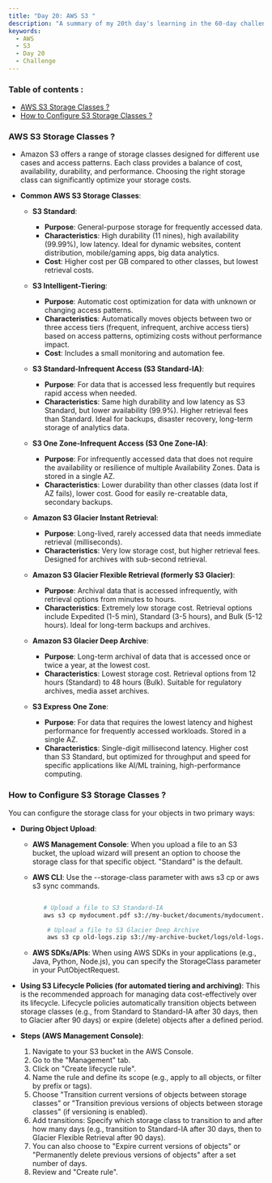 ```yaml
---
title: "Day 20: AWS S3 "
description: "A summary of my 20th day's learning in the 60-day challenge, covering basic concepts of S3."
keywords:
  - AWS
  - S3
  - Day 20
  - Challenge
---
```


### Table of contents :
- [AWS S3 Storage Classes ?](#aws-s3-storage-classes-)
- [How to Configure S3 Storage Classes ?](#how-to-configure-s3-storage-classes-)

### AWS S3 Storage Classes ?
- Amazon S3 offers a range of storage classes designed for different use cases and access patterns. Each class provides a balance of cost, availability, durability, and performance. Choosing the right storage class can significantly optimize your storage costs.

- **Common AWS S3 Storage Classes**:

  - **S3 Standard**:

    - **Purpose**: General-purpose storage for frequently accessed data.
    - **Characteristics**: High durability (11 nines), high availability (99.99%), low latency. Ideal for dynamic websites, content distribution, mobile/gaming apps, big data analytics.
    - **Cost**: Higher cost per GB compared to other classes, but lowest retrieval costs.

  - **S3 Intelligent-Tiering**:

    - **Purpose**: Automatic cost optimization for data with unknown or changing access patterns.
    - **Characteristics**: Automatically moves objects between two or three access tiers (frequent, infrequent, archive access tiers) based on access patterns, optimizing costs without performance impact.
    - **Cost**: Includes a small monitoring and automation fee.

  - **S3 Standard-Infrequent Access (S3 Standard-IA)**:

    - **Purpose**: For data that is accessed less frequently but requires rapid access when needed.
    - **Characteristics**: Same high durability and low latency as S3 Standard, but lower availability (99.9%). Higher retrieval fees than Standard. Ideal for backups, disaster recovery, long-term storage of analytics data.

  - **S3 One Zone-Infrequent Access (S3 One Zone-IA)**:

    - **Purpose**: For infrequently accessed data that does not require the availability or resilience of multiple Availability Zones. Data is stored in a single AZ.
    - **Characteristics**: Lower durability than other classes (data lost if AZ fails), lower cost. Good for easily re-creatable data, secondary backups.

  - **Amazon S3 Glacier Instant Retrieval**:

    - **Purpose**: Long-lived, rarely accessed data that needs immediate retrieval (milliseconds).
    - **Characteristics**: Very low storage cost, but higher retrieval fees. Designed for archives with sub-second retrieval.

  - **Amazon S3 Glacier Flexible Retrieval (formerly S3 Glacier)**:

    - **Purpose**: Archival data that is accessed infrequently, with retrieval options from minutes to hours.
    - **Characteristics**: Extremely low storage cost. Retrieval options include Expedited (1-5 min), Standard (3-5 hours), and Bulk (5-12 hours). Ideal for long-term backups and archives.

  - **Amazon S3 Glacier Deep Archive**:

    - **Purpose**: Long-term archival of data that is accessed once or twice a year, at the lowest cost.
    - **Characteristics**: Lowest storage cost. Retrieval options from 12 hours (Standard) to 48 hours (Bulk). Suitable for regulatory archives, media asset archives.

  - **S3 Express One Zone**:

    - **Purpose**: For data that requires the lowest latency and highest performance for frequently accessed workloads. Stored in a single AZ.
    - **Characteristics**: Single-digit millisecond latency. Higher cost than S3 Standard, but optimized for throughput and speed for specific applications like AI/ML training, high-performance computing.

### How to Configure S3 Storage Classes ?
You can configure the storage class for your objects in two primary ways:

- **During Object Upload**:

    - **AWS Management Console**: When you upload a file to an S3 bucket, the upload wizard will present an option to choose the storage class for that specific object. "Standard" is the default.
    - **AWS CLI**: Use the --storage-class parameter with aws s3 cp or aws s3 sync commands.
      ```Bash

         # Upload a file to S3 Standard-IA
         aws s3 cp mydocument.pdf s3://my-bucket/documents/mydocument.pdf --storage-class STANDARD_IA

          # Upload a file to S3 Glacier Deep Archive
          aws s3 cp old-logs.zip s3://my-archive-bucket/logs/old-logs.zip --storage-class DEEP_ARCHIVE
      ```

    - **AWS SDKs/APIs**: When using AWS SDKs in your applications (e.g., Java, Python, Node.js), you can specify the StorageClass parameter in your PutObjectRequest.

- **Using S3 Lifecycle Policies (for automated tiering and archiving)**:
This is the recommended approach for managing data cost-effectively over its lifecycle. Lifecycle policies automatically transition objects between storage classes (e.g., from Standard to Standard-IA after 30 days, then to Glacier after 90 days) or expire (delete) objects after a defined period.

 - **Steps (AWS Management Console)**:

    1. Navigate to your S3 bucket in the AWS Console.
    2. Go to the "Management" tab.
    3. Click on "Create lifecycle rule".
    4. Name the rule and define its scope (e.g., apply to all objects, or filter by prefix or tags).
    5. Choose "Transition current versions of objects between storage classes" or "Transition previous versions of objects between storage classes" (if versioning is enabled).
    6. Add transitions: Specify which storage class to transition to and after how many days (e.g., transition to Standard-IA after 30 days, then to Glacier Flexible Retrieval after 90 days).
    7. You can also choose to "Expire current versions of objects" or "Permanently delete previous versions of objects" after a set number of days.
    8. Review and "Create rule".